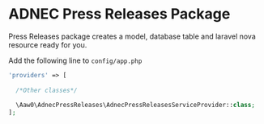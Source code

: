 # ADNEC Press Releases Package

Press Releases package creates a model, database table and laravel nova resource ready for you.


Add the following line to `config/app.php`
```php
'providers' => [
  
  /*Other classes*/
  
  \Aaw0\AdnecPressReleases\AdnecPressReleasesServiceProvider::class;
];
```
